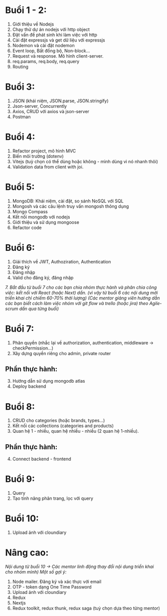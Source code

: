# Buổi 1 - 2:
1. Giới thiệu về Nodejs
2. Chạy thử dự án nodejs với http object
3. Đặt vấn đề phát sinh khi làm việc với http
4. Cài đặt expressjs và get dữ liệu với expressjs
5. Nodemon và cài đặt nodemon
6. Event loop, Bất đồng bộ, Non-block...
7. Request và response. Mô hình client-server.
8. req.params, req.body, req.query
9. Routing

# Buổi 3:
1. JSON (khái niệm, JSON.parse, JSON.stringify)
2. Json-server, Concurrently
3. Axios, CRUD với axios và json-server
4. Postman

# Buổi 4:
1. Refactor project, mô hình MVC
2. Biến môi trường (dotenv)
3. Vitejs (tuỳ chọn có thể dùng hoặc không - mình dùng vì nó nhanh thôi)
4. Validation data from client with joi.

# Buổi 5:
1. MongoDB: Khái niệm, cài đặt, so sánh NoSQL với SQL
2. Mongosh và các câu lệnh truy vấn mongosh thông dụng
3. Mongo Compass
4. Kết nối mongodb với nodejs
5. Giới thiệu và sử dụng mongoose
6. Refactor code

# Buổi 6:
1. Giải thích về JWT, Authoziration, Authentication
2. Đăng ký
3. Đăng nhập
4. Valid cho đăng ký, đăng nhập

_7. Bắt đầu từ buổi 7 cho các bạn chia nhóm thực hành và phân chia công việc: kết nối với React (hoặc Next) dần.
(vì vậy từ buổi 6 các nội dung mới triển khai chỉ chiếm 60-70% thời lượng)
(Các mentor giảng viên hướng dẫn các bạn biết cách làm việc nhóm với git flow và trello (hoặc jira) theo Agile-scrum dần qua từng buổi)_


# Buổi 7:
1. Phân quyền (nhắc lại về authorization, authentication, middleware -> checkPermission...)
2. Xây dựng quyền riêng cho admin, private router

## Phần thực hành:
3. Hướng dẫn sử dụng mongodb atlas
4. Deploy backend

# Buổi 8:
1. CRUD cho categories (hoặc brands, types...)
2. Kết nối các collections (categories and products)
3. Quan hệ 1 - nhiều, quan hệ nhiều - nhiều (2 quan hệ 1-nhiều).

## Phần thực hành:
4. Connect backend - frontend

# Buổi 9:

1. Query
2. Tạo tính năng phân trang, lọc với query

# Buổi 10:
1. Upload ảnh với cloundiary

# Nâng cao:

_Nội dung từ buổi 10 -> Các mentor linh động thay đổi nội dung triển khai cho nhóm mình)_
_Một số gợi ý:_

1. Node mailer. Đăng ký và xác thực với email
2. OTP - token dạng One Time Password
3. Upload ảnh với cloundiary
4. Redux
5. Nextjs
6. Redux toolkit, redux thunk, redux saga (tuỳ chọn dựa theo từng mentor)
